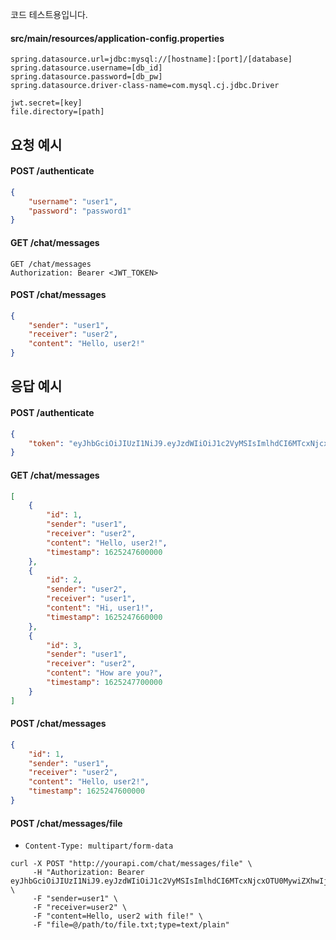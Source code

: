 코드 테스트용입니다.

#### src/main/resources/application-config.properties
```
spring.datasource.url=jdbc:mysql://[hostname]:[port]/[database]
spring.datasource.username=[db_id]
spring.datasource.password=[db_pw]
spring.datasource.driver-class-name=com.mysql.cj.jdbc.Driver

jwt.secret=[key]
file.directory=[path]
```



## 요청 예시

#### **POST /authenticate**
```json
{
    "username": "user1",
    "password": "password1"
}
```

#### **GET /chat/messages**
```
GET /chat/messages
Authorization: Bearer <JWT_TOKEN>
```

#### **POST /chat/messages**
```json
{
    "sender": "user1",
    "receiver": "user2",
    "content": "Hello, user2!"
}
```

## 응답 예시

#### **POST /authenticate**
```json
{
    "token": "eyJhbGciOiJIUzI1NiJ9.eyJzdWIiOiJ1c2VyMSIsImlhdCI6MTcxNjcxOTU0MywiZXhwIjoxNzE2NzU1NTQzfQ.x7w9eXrkG1vrfc4G4r2Q1L1sliImoX6GIJ1ncysEo8Q"
}
```

#### **GET /chat/messages**
```json
[
    {
        "id": 1,
        "sender": "user1",
        "receiver": "user2",
        "content": "Hello, user2!",
        "timestamp": 1625247600000
    },
    {
        "id": 2,
        "sender": "user2",
        "receiver": "user1",
        "content": "Hi, user1!",
        "timestamp": 1625247660000
    },
    {
        "id": 3,
        "sender": "user1",
        "receiver": "user2",
        "content": "How are you?",
        "timestamp": 1625247700000
    }
]
```

#### **POST /chat/messages**
```json
{
    "id": 1,
    "sender": "user1",
    "receiver": "user2",
    "content": "Hello, user2!",
    "timestamp": 1625247600000
}
```

#### **POST /chat/messages/file**

- `Content-Type: multipart/form-data`

```curl
curl -X POST "http://yourapi.com/chat/messages/file" \
     -H "Authorization: Bearer eyJhbGciOiJIUzI1NiJ9.eyJzdWIiOiJ1c2VyMSIsImlhdCI6MTcxNjcxOTU0MywiZXhwIjoxNzE2NzU1NTQzfQ.x7w9eXrkG1vrfc4G4r2Q1L1sliImoX6GIJ1ncysEo8Q" \
     -F "sender=user1" \
     -F "receiver=user2" \
     -F "content=Hello, user2 with file!" \
     -F "file=@/path/to/file.txt;type=text/plain"
```
